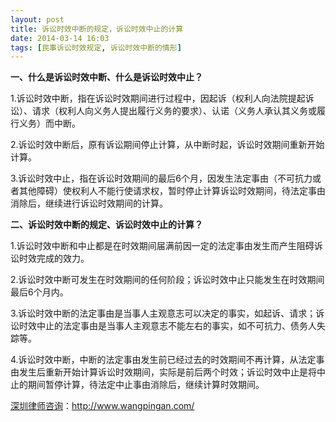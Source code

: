 ```yaml
---
layout: post
title: 诉讼时效中断的规定，诉讼时效中止的计算
date: 2014-03-14 16:03
tags: [民事诉讼时效规定, 诉讼时效中断的情形]
---
```

<strong>一、什么是诉讼时效中断、什么是诉讼时效中止？</strong>

1.诉讼时效中断，指在诉讼时效期间进行过程中，因起诉（权利人向法院提起诉讼）、请求（权利人向义务人提出履行义务的要求）、认诺（义务人承认其义务或履行义务）而中断。

2.诉讼时效中断后，原有诉讼期间停止计算，从中断时起，诉讼时效期间重新开始计算。

3.诉讼时效中止，指在诉讼时效期间的最后6个月，因发生法定事由（不可抗力或者其他障碍）使权利人不能行使请求权，暂时停止计算诉讼时效期间，待法定事由消除后，继续进行诉讼时效期间的计算。

<strong>二、诉讼时效中断的规定、诉讼时效中止的计算？</strong>

1.诉讼时效中断和中止都是在时效期间届满前因一定的法定事由发生而产生阻碍诉讼时效完成的效力。

2.诉讼时效中断可发生在时效期间的任何阶段；诉讼时效中止只能发生在时效期间最后6个月内。

3.诉讼时效中断的法定事由是当事人主观意志可以决定的事实，如起诉、请求；诉讼时效中止的法定事由是当事人主观意志不能左右的事实，如不可抗力、债务人失踪等。

4.诉讼时效中断，中断的法定事由发生前已经过去的时效期间不再计算，从法定事由发生后重新开始计算诉讼时效期间，实际是前后两个时效；诉讼时效中止是将中止的期间暂停计算，待法定中止事由消除后，继续计算时效期间。

<a href="http://www.wangpingan.com/">深圳律师咨询</a>：<a href="http://www.wangpingan.com/">http://www.wangpingan.com/</a>

